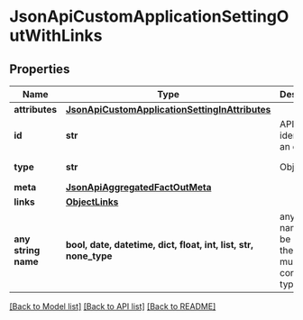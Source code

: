 # JsonApiCustomApplicationSettingOutWithLinks


## Properties
Name | Type | Description | Notes
------------ | ------------- | ------------- | -------------
**attributes** | [**JsonApiCustomApplicationSettingInAttributes**](JsonApiCustomApplicationSettingInAttributes.md) |  | 
**id** | **str** | API identifier of an object | 
**type** | **str** | Object type | defaults to "customApplicationSetting"
**meta** | [**JsonApiAggregatedFactOutMeta**](JsonApiAggregatedFactOutMeta.md) |  | [optional] 
**links** | [**ObjectLinks**](ObjectLinks.md) |  | [optional] 
**any string name** | **bool, date, datetime, dict, float, int, list, str, none_type** | any string name can be used but the value must be the correct type | [optional]

[[Back to Model list]](../README.md#documentation-for-models) [[Back to API list]](../README.md#documentation-for-api-endpoints) [[Back to README]](../README.md)


